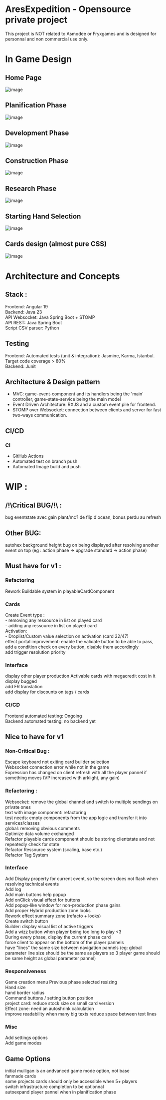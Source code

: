 # AresExpedition - Opensource private project  
This project is NOT related to Asmodee or Fryxgames and is designed for personnal and non commercial use only.

# In Game Design
## Home Page
![image](https://github.com/Mylaana/AresExpedition/blob/main/ressources/images/fullscreen_lobby.png)
## Planification Phase
![image](https://github.com/Mylaana/AresExpedition/blob/main/ressources/images/fullscreen_planification.png)
## Development Phase
![image](https://github.com/Mylaana/AresExpedition/blob/main/ressources/images/fullscreen_development.png)
## Construction Phase
![image](https://github.com/Mylaana/AresExpedition/blob/main/ressources/images/fullscreen_construction.png)
## Research Phase
![image](https://github.com/Mylaana/AresExpedition/blob/main/ressources/images/fullscreen_research.png)
## Starting Hand Selection
![image](https://github.com/Mylaana/AresExpedition/blob/main/ressources/images/fullscreen_starting_hand.png)
## Cards design (almost pure CSS)
![image](https://github.com/Mylaana/AresExpedition/blob/main/ressources/images/fullscreen_cards.png)

# Architecture and Concepts
## Stack :
Frontend: Angular 19   
Backend: Java 23   
API Websocket: Java Spring Boot + STOMP   
API REST: Java Spring Boot   
Script CSV parser: Python   

## Testing
Frontend: Automated tests (unit & integration): Jasmine, Karma, Istanbul. Target code coverage > 80%   
Backend: Junit   

## Architecture & Design pattern
- MVC: game-event-component and its handlers being the 'main' controller, game-state-service being the main model   
- Event Driven Architecture: RXJS and a custom event pile for frontend.   
- STOMP over Websocket: connection between clients and server for fast two-ways communication.   

## CI/CD
### CI
- GitHub Actions   
- Automated test on branch push   
- Automated Image build and push   

# WIP : 
## /!\Critical BUG/!\ : 
bug eventstate avec gain plant/mc? de flip d'ocean, bonus perdu au refresh

## Other BUG:   
autohex background height bug on being displayed after resolving another event on top (eg : action phase -> upgrade standard -> action phase)   

## Must have for v1 :
### Refactoring
Rework Buildable system in playableCardComponent   

### Cards
Create Event type :   
    - removing any ressource in list on played card   
    - adding any ressource in list on played card    
Activation:   
    - Droplist/Custom value selection on activation (card 32/47)   
effect portal improvement: enable the validate button to be able to pass, add a condition check on every button, disable them accordingly   
add trigger resolution priority   

### Interface
display other player production
Activable cards with megacredit cost in it display bugged   
add FR translation   
add display for discounts on tags / cards   

### CI/CD
Frontend automated testing: Ongoing   
Backend automated testing: no backend yet   

## Nice to have for v1
### Non-Critical Bug :
Escape keyboard not exiting card builder selection   
Websocket connection error while not in the game   
Expression has changed on client refresh with all the player pannel if something moves (VP increased with arklight, any gain)   

### Refactoring :
Websocket: remove the global channel and switch to multiple sendings on private ones   
text with image component: refactoring   
test needs: empty components from the app logic and transfer it into services/classes    
global: removing obvious comments   
Optimize data volume exchanged   
Refactor playable cards component should be storing clientstate and not repeatedly check for state   
Refactor Ressource system (scaling, base etc.)   
Refactor Tag System   

### Interface
Add Display property for current event, so the screen does not flash when resolving technical events   
Add log   
Add main buttons help popup   
Add onClick visual effect for buttons   
Add popup-like window for non-production phase gains   
Add proper Hybrid production zone looks   
Rework effect summary zone (refacto + looks)   
Create switch button   
Builder: display visual list of active triggers   
Add a wizz button when player being too long to play <3   
During every phase, display the current phase card   
force client to appear on the bottom of the player pannels   
have "lines" the same size between navigation pannels (eg: global parameter line size should be the same as players so 3 player game should be same height as global parameter pannel)   


### Responsiveness
Game creation menu
Previous phase selected resizing   
Hand size   
hand border radius   
Command buttons / setting button position   
project card: reduce stock size on small card version   
Effect zone: need an autoshrink calculation   
improve readability when many big texts
reduce space between text lines

### Misc
Add settings options   
Add game modes   

## Game Options
initial mulligan is an andvanced game mode option, not base   
fanmade cards   
some projects cards should only be accessible when 5+ players   
switch infrastructure completion to be optionnal   
autoexpand player pannel when in planification phase   